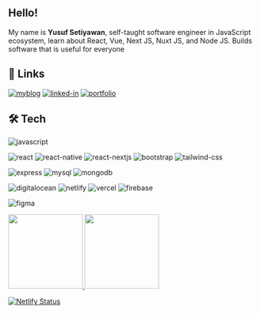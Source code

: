 ## Hello!

My name is **Yusuf Setiyawan**, self-taught software engineer in JavaScript ecosystem, learn about React, Vue, Next JS, Nuxt JS, and Node JS. Builds software that is useful for everyone
<br>

## 🔗 Links

[![myblog](https://img.shields.io/badge/My%20Blog-0B2035?style=for-the-badge&logo=Google-chrome&logoColor=white)](https://kelasweb.id/)
[![linked-in](https://img.shields.io/badge/Linked_In-0077B5?style=for-the-badge&logo=LinkedIn&logoColor=white)](https://www.linkedin.com/in/yusufstawan/)
[![portfolio](https://img.shields.io/badge/Portfolio-0B2035?style=for-the-badge&logo=Google-chrome&logoColor=white)](http://yusufstawan.com/)

## 🛠️ Tech

<!-- ### Tech -->

![javascript](https://img.shields.io/badge/JavaScript-323330?style=for-the-badge&logo=javascript&logoColor=F7DF1E)

<!-- ### Front-End Development -->

![react](https://img.shields.io/badge/React-282C34?style=for-the-badge&logo=react&logoColor=61DAFB)
![react-native](https://img.shields.io/badge/Reactnative-282C34?style=for-the-badge&logo=react&logoColor=61DAFB)
![react-nextjs](https://img.shields.io/badge/nextjs-20232A?style=for-the-badge&logo=react&logoColor=61DAFB)
![bootstrap](https://img.shields.io/badge/Bootstrap-7430F9?style=for-the-badge&logo=bootstrap&logoColor=white)
![tailwind-css](https://img.shields.io/badge/tailwind_css-06B6D4?style=for-the-badge&logo=tailwind-css&logoColor=white)

<!-- ### Back-End Development -->

![express](https://img.shields.io/badge/express%20js-20232A?style=for-the-badge&logo=express&logoColor=yellow)
![mysql](https://img.shields.io/badge/mysql-20232A?style=for-the-badge&logo=mysql&logoColor=blue)
![mongodb](https://img.shields.io/badge/mongo%20db-023430?style=for-the-badge&logo=mongodb&logoColor=green)

<!-- ### Deploy -->

![digitalocean](https://img.shields.io/badge/Digitalocean-0000D0?style=for-the-badge&logo=digitalocean&logoColor=white)
![netlify](https://img.shields.io/badge/Netlify-00C7B7?style=for-the-badge&logo=netlify&logoColor=white)
![vercel](https://img.shields.io/badge/Vercel-000000?style=for-the-badge&logo=vercel&logoColor=white)
![firebase](https://img.shields.io/badge/Firebase-ffaa00?style=for-the-badge&logo=Firebase&logoColor=white)

<!-- ### Design Tools -->

![figma](https://img.shields.io/badge/figma-000000?style=for-the-badge&logo=figma&logoColor=white)

<p align="left">
<a href="https://github.com/yusufstawan">
  <img height="150em" src="https://github-readme-stats-eight-theta.vercel.app/api?username=yusufstawan&show_icons=true&theme=algolia&include_all_commits=true&count_private=true"/>
  <img height="150em" src="https://github-readme-stats-eight-theta.vercel.app/api/top-langs/?username=yusufstawan&layout=compact&langs_count=8&theme=algolia"/>
</a>
</p>

[![Netlify Status](https://api.netlify.com/api/v1/badges/3510e857-05c9-4646-bb38-4d58979d5fe5/deploy-status)](https://app.netlify.com/sites/yusufstawan/deploys)
